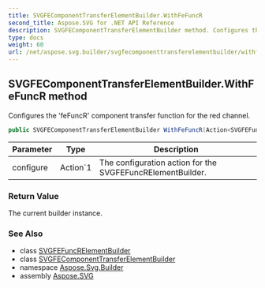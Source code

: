 ```yaml
---
title: SVGFEComponentTransferElementBuilder.WithFeFuncR
second_title: Aspose.SVG for .NET API Reference
description: SVGFEComponentTransferElementBuilder method. Configures the feFuncR component transfer function for the red channel
type: docs
weight: 60
url: /net/aspose.svg.builder/svgfecomponenttransferelementbuilder/withfefuncr/
---
```

## SVGFEComponentTransferElementBuilder.WithFeFuncR method

Configures the 'feFuncR' component transfer function for the red channel.

```csharp
public SVGFEComponentTransferElementBuilder WithFeFuncR(Action<SVGFEFuncRElementBuilder> configure)
```

| Parameter | Type | Description |
| --- | --- | --- |
| configure | Action`1 | The configuration action for the SVGFEFuncRElementBuilder. |

### Return Value

The current builder instance.

### See Also

* class [SVGFEFuncRElementBuilder](../../svgfefuncrelementbuilder/)
* class [SVGFEComponentTransferElementBuilder](../)
* namespace [Aspose.Svg.Builder](../../../aspose.svg.builder/)
* assembly [Aspose.SVG](../../../)
